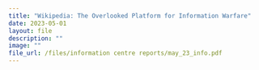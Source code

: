 ```yaml
---
title: "Wikipedia: The Overlooked Platform for Information Warfare"
date: 2023-05-01
layout: file
description: ""
image: ""
file_url: /files/information centre reports/may_23_info.pdf
---
```

